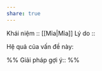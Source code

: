 ```yaml
---
share: true
---
```

Khái niệm :: [[Mỉa|Mỉa]]
Lý do :: 

Hệ quả của vấn đề này:


%%
Giải pháp gợi ý:: 
%%

